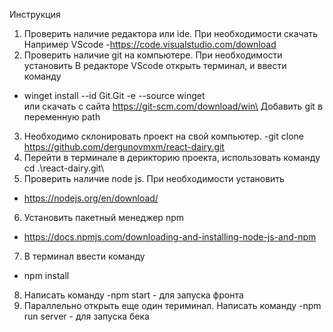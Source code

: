 Инструкция

1. Проверить наличие редактора или ide. При необходимости скачать 
Например VScode 
-https://code.visualstudio.com/download
2. Проверить наличие git на компьютере. При необходимости установить 
В редакторе VScode открыть терминал, и ввести команду
- winget install --id Git.Git -e --source winget\
или скачать с сайта https://git-scm.com/download/win\
Добавить git в переменную path
3. Необходимо склонировать проект на свой компьютер. 
-git clone https://github.com/dergunovmxm/react-dairy.git
4. Перейти в терминале в дерикторию проекта, использовать команду cd .\react-dairy.git\
5. Проверить наличие node js. При необходимости установить
- https://nodejs.org/en/download/
6. Установить пакетный менеджер npm
- https://docs.npmjs.com/downloading-and-installing-node-js-and-npm
7. В терминал ввести команду 
- npm install 
8. Написать команду 
-npm start - для запуска фронта
9. Параллельно открыть еще один териминал. Написать команду 
-npm run server - для запуска бека
